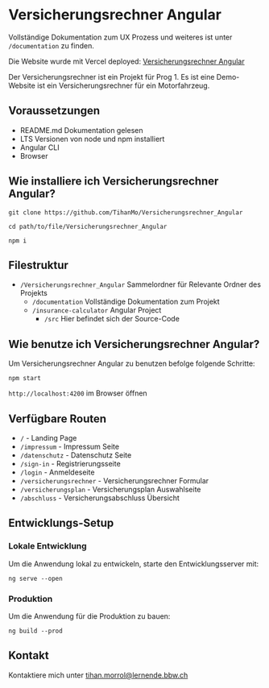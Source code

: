 # Versicherungsrechner Angular  

Vollständige Dokumentation zum UX Prozess und weiteres ist unter `/documentation` zu finden.  

Die Website wurde mit Vercel deployed: [Versicherungsrechner Angular](https://versicherungsrechnerangular-2n76a54io-tihanmos-projects.vercel.app/)  

Der Versicherungsrechner ist ein Projekt für Prog 1. Es ist eine Demo-Website ist ein Versicherungsrechner für ein Motorfahrzeug.

## Voraussetzungen
- README.md Dokumentation gelesen
- LTS Versionen von node und npm installiert
- Angular CLI
- Browser

## Wie installiere ich Versicherungsrechner Angular?  

```
git clone https://github.com/TihanMo/Versicherungsrechner_Angular
```

```
cd path/to/file/Versicherungsrechner_Angular
```

```
npm i
```

## Filestruktur  
* `/Versicherungsrechner_Angular` Sammelordner für Relevante Ordner des Projekts
  * `/documentation` Vollständige Dokumentation zum Projekt
  * `/insurance-calculator` Angular Project 
    * `/src` Hier befindet sich der Source-Code

## Wie benutze ich Versicherungsrechner Angular?
Um Versicherungsrechner Angular zu benutzen befolge folgende Schritte:
```
npm start
```

`http://localhost:4200` im Browser öffnen

## Verfügbare Routen
- `/` - Landing Page
- `/impressum` - Impressum Seite
- `/datenschutz` - Datenschutz Seite
- `/sign-in` - Registrierungsseite
- `/login` - Anmeldeseite
- `/versicherungsrechner` - Versicherungsrechner Formular
- `/versicherungsplan` - Versicherungsplan Auswahlseite
- `/abschluss` - Versicherungsabschluss Übersicht

## Entwicklungs-Setup
### Lokale Entwicklung
Um die Anwendung lokal zu entwickeln, starte den Entwicklungsserver mit:
```
ng serve --open
```

### Produktion
Um die Anwendung für die Produktion zu bauen:
```
ng build --prod
```

## Kontakt

Kontaktiere mich unter [tihan.morrol@lernende.bbw.ch](tihan.morrol@lernende.bbw.ch)
